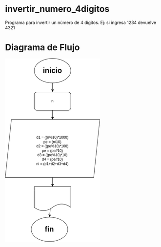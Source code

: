 #  invertir_numero_4digitos
Programa para invertir un número de 4 dígitos. Ej: si ingresa 1234 devuelve 4321

#  Diagrama de Flujo

![ Diagrama de flujo ](diagrama.png "Diagrama de flujo")
